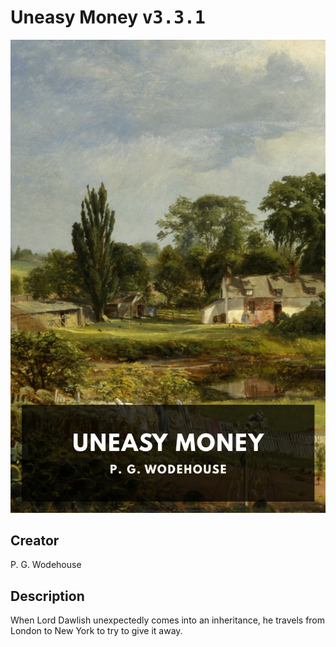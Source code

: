 
# Uneasy Money <kbd>v3.3.1</kbd>

<center>
  <img src="./cover-1024.jpg"/>
</center>

## Creator
P. G. Wodehouse

## Description
When Lord Dawlish unexpectedly comes into an inheritance, he travels from London to New York to try to give it away.

